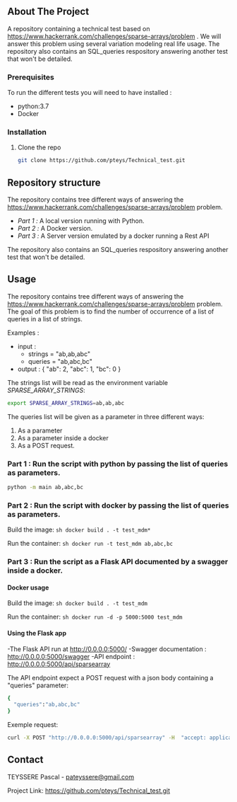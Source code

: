## About The Project

A repository containing a technical test based on https://www.hackerrank.com/challenges/sparse-arrays/problem .
We will answer this problem using several variation modeling real life usage.
The repository also contains an SQL_queries respository answering another test that won't be detailed.

<!-- GETTING STARTED -->
### Prerequisites

To run the different tests you will need to have installed :
- python:3.7
- Docker

### Installation

1. Clone the repo
   ```sh
   git clone https://github.com/pteys/Technical_test.git
   ```

<!-- USAGE EXAMPLES -->
## Repository structure

The repository contains tree different ways of answering the https://www.hackerrank.com/challenges/sparse-arrays/problem problem.

- *Part 1 :* A local version running with Python.
- *Part 2 :* A Docker version.
- *Part 3 :* A Server version emulated by a docker running a Rest API

The repository also contains an SQL_queries respository answering another test that won't be detailed.

## Usage

The repository contains tree different ways of answering the https://www.hackerrank.com/challenges/sparse-arrays/problem problem.
The goal of this problem is to find the number of occurrence of a list of queries in a list of strings.

Examples :
- input :    
    - strings = "ab,ab,abc"
    - queries = "ab,abc,bc"
- output :
{
  "ab": 2, 
  "abc": 1, 
  "bc": 0
}

The strings list will be read as the environment variable *SPARSE_ARRAY_STRINGS*:
   ```sh
   export SPARSE_ARRAY_STRINGS=ab,ab,abc
   ```
The queries list will be given as a parameter in three different ways: 

1) As a parameter
2) As a parameter inside a docker
3) As a POST request.

### Part 1 : Run the script with python by passing the list of queries as parameters.
   ```sh
   python -m main ab,abc,bc
   ```
### Part 2 : Run the script with docker by passing the list of queries as parameters.
Build the image:  ```sh docker build . -t test_mdm*```

Run the container: ```sh docker run -t test_mdm ab,abc,bc ```

### Part 3 : Run the script as a Flask API documented by a swagger inside a docker.

#### Docker usage
Build the image:  ```sh docker build . -t test_mdm```

Run the container: ```sh docker run -d -p 5000:5000 test_mdm ```

#### Using the Flask app

-The Flask API run at http://0.0.0.0:5000/
-Swagger documentation : http://0.0.0.0:5000/swagger
-API endpoint : http://0.0.0.0:5000/api/sparsearray

The API endpoint expect a POST request with a json body containing a "queries" parameter:
```sh
{
  "queries":"ab,abc,bc"
}
```
Exemple request:
```sh
curl -X POST "http://0.0.0.0:5000/api/sparsearray" -H  "accept: application/json" -H  "Content-Type: application/json" -d "{ \"queries\":\"ab,abc,bc\"}"
```

<!-- CONTACT -->
## Contact

TEYSSERE Pascal - pateyssere@gmail.com

Project Link: https://github.com/pteys/Technical_test.git
